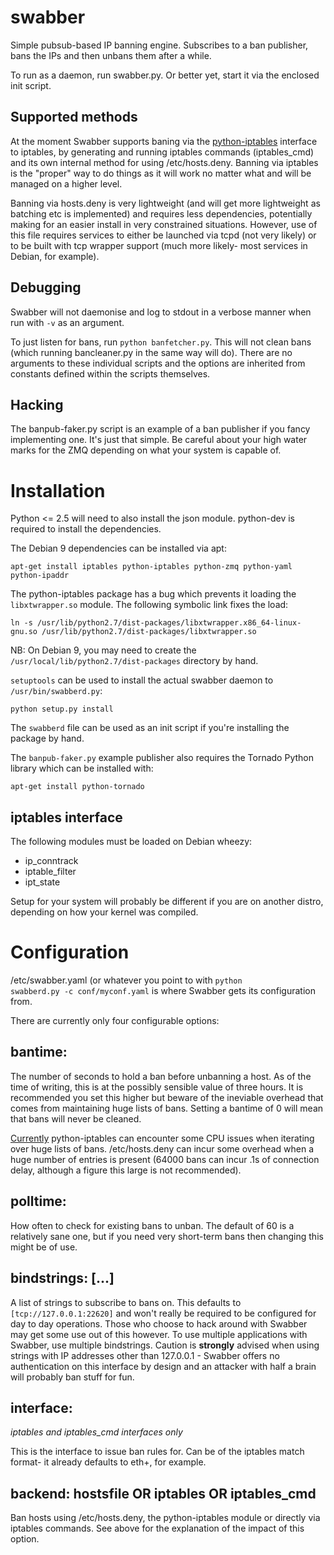 swabber
=======

Simple pubsub-based IP banning engine. Subscribes to a ban publisher, bans the IPs and then unbans them after a while.

To run as a daemon, run swabber.py. Or better yet, start it via the enclosed init script.

Supported methods
-------------
At the moment Swabber supports baning via the [python-iptables](https://github.com/ldx/python-iptables) interface to iptables, by generating and running iptables commands (iptables_cmd) and its own internal method for using /etc/hosts.deny. Banning via iptables is the "proper" way to do things as it will work no matter what and will be managed on a higher level.

Banning via hosts.deny is very lightweight (and will get more lightweight as batching etc is implemented) and requires less dependencies, potentially making for an easier install in very constrained situations. However, use of this file requires services to either be launched via tcpd (not very likely) or to be built with tcp wrapper support (much more likely- most services in Debian, for example).

Debugging
-------------
Swabber will not daemonise and log to stdout in a verbose manner when run with <code>-v</code> as an argument.

To just listen for bans, run <code>python banfetcher.py</code>. This will not clean bans (which running bancleaner.py in the same way will do). There are no arguments to these individual scripts and the options are inherited from constants defined within the scripts themselves.

Hacking
-------------
The banpub-faker.py script is an example of a ban publisher if you fancy implementing one. It's just that simple. Be careful about your high water marks for the ZMQ depending on what your system is capable of.

Installation
======
Python <= 2.5 will need to also install the json module. python-dev is required to install the dependencies.

The Debian 9 dependencies can be installed via apt:

    apt-get install iptables python-iptables python-zmq python-yaml python-ipaddr

The python-iptables package has a bug which prevents it loading the <code>libxtwrapper.so</code> module. The following symbolic link fixes the load:

    ln -s /usr/lib/python2.7/dist-packages/libxtwrapper.x86_64-linux-gnu.so /usr/lib/python2.7/dist-packages/libxtwrapper.so

NB: On Debian 9, you may need to create the <code>/usr/local/lib/python2.7/dist-packages</code> directory by hand.

<code>setuptools</code> can be used to install the actual swabber daemon to <code>/usr/bin/swabberd.py</code>:

    python setup.py install


The <code>swabberd</code> file can be used as an init script if you're installing the package by hand.

The <code>banpub-faker.py</code> example publisher also requires the Tornado Python library which can be installed with:

    apt-get install python-tornado
   

iptables interface
-------------
The following modules must be loaded on Debian wheezy:
* ip_conntrack
* iptable_filter
* ipt_state

Setup for your system will probably be different if you are on another distro, depending on how your kernel was compiled.

Configuration
======
/etc/swabber.yaml (or whatever you point to with <code>python swabberd.py -c conf/myconf.yaml</code> is where Swabber gets its configuration from.

There are currently only four configurable options:

bantime: <integer>
-------------
The number of seconds to hold a ban before unbanning a host. As of the time of writing, this is at the possibly sensible value of three hours. It is recommended you set this higher but beware of the ineviable overhead that comes from maintaining huge lists of bans. Setting a bantime of 0 will mean that bans will never be cleaned.

[Currently](https://github.com/ldx/python-iptables/issues/38) python-iptables can encounter some CPU issues when iterating over huge lists of bans. /etc/hosts.deny can incur some overhead when a huge number of entries is present (64000 bans can incur .1s of connection delay, although a figure this large is not recommended).

polltime: <integer>
-------------
How often to check for existing bans to unban. The default of 60 is a relatively sane one, but if you need very short-term bans then changing this might be of use.

bindstrings: [<ZMQ connection URI>...]
-------------
A list of strings to subscribe to bans on. This defaults to <code>[tcp://127.0.0.1:22620]</code> and won't really be required to be configured for day to day operations. Those who choose to hack around with Swabber may get some use out of this however. To use multiple applications with Swabber, use multiple bindstrings. Caution is __strongly__ advised when using strings with IP addresses other than 127.0.0.1 - Swabber offers no authentication on this interface by design and an attacker with half a brain will probably ban stuff for fun.

interface: <iptables match>
-------------
*iptables and iptables_cmd interfaces only*

This is the interface to issue ban rules for. Can be of the iptables match format- it already defaults to eth+, for example.

backend: hostsfile OR iptables OR iptables_cmd
-------------
Ban hosts using /etc/hosts.deny, the python-iptables module or directly via iptables commands. See above for the explanation of the impact of this option.
